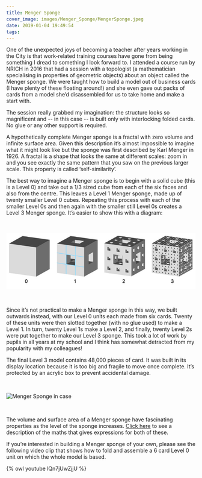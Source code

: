 ```yaml
---
title: Menger Sponge
cover_image: images/Menger_Sponge/MengerSponge.jpeg
date: 2019-01-04 19:49:54
tags:
---
```

One of the unexpected joys of becoming a teacher after years working in the City is that work-related training courses have gone from being something I dread to something I look forward to.  I attended a course run by NRICH in 2016 that had a session with a topologist (a mathematician specialising in properties of geometric objects) about an object called the Menger sponge.  We were taught how to build a model out of business cards (I have plenty of these floating around!) and she even gave out packs of cards from a model she’d disassembled for us to take home and make a start with.

The session really grabbed my imagination: the structure looks so magnificent and -- in this case -- is built only with interlocking folded cards.  No glue or any other support is required.

A hypothetically complete Menger sponge is a fractal with zero volume and infinite surface area.  Given this description it’s almost impossible to imagine what it might look like but the sponge was first described by Karl Menger in 1926.  A fractal is a shape that looks the same at different scales: zoom in and you see exactly the same pattern that you saw on the previous larger scale.  This property is called ‘self-similarity’.

The best way to imagine a Menger sponge is to begin with a solid cube (this is a Level 0) and take out a 1/3 sized cube from each of the six faces and also from the centre.  This leaves a Level 1 Menger sponge, made up of twenty smaller Level 0 cubes.  Repeating this process with each of the smaller Level 0s and then again with the smaller still Level 0s creates a Level 3 Menger sponge.  It’s easier to show this with a diagram:

<br>

![Menger Sponge Diagram](/images/Menger_Sponge/menger_0123_diagram.jpeg)

<br>

Since it’s not practical to make a Menger sponge in this way, we built outwards instead, with our Level 0 units each made from six cards.  Twenty of these units were then slotted together (with no glue used) to make a Level 1.  In turn, twenty Level 1s make a Level 2, and finally, twenty Level 2s were put together to make our Level 3 sponge.  This took a lot of work by pupils in all years at my school and I think has somewhat detracted from my popularity with my colleagues!

The final Level 3 model contains 48,000 pieces of card.  It was built in its display location because it is too big and fragile to move once complete.  It’s protected by an acrylic box to prevent accidental damage.

<br>

<img src="/images/Menger_Sponge/menger_2.jpeg" alt="Menger Sponge in case"
	title="Menger Sponge in case" width="750" height="550" />

<br>

<p>The volume and surface area of a Menger sponge have fascinating properties as the level of the sponge increases.  <a href="https://sites.google.com/view/surface-area-of-menger-sponge/home">Click here</a> to see a description of the maths that gives expressions for both of these. </p>


If you’re interested in building a Menger sponge of your own, please see the following video clip that shows how to fold and assemble a 6 card Level 0 unit on which the whole model is based.

{% owl youtube lQn7jUwZjjU %}
